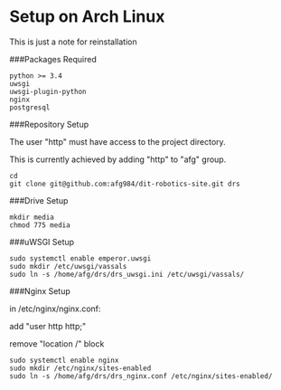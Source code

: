 # Setup on Arch Linux

This is just a note for reinstallation

###Packages Required
```
python >= 3.4
uwsgi
uwsgi-plugin-python
nginx
postgresql
```

###Repository Setup

The user "http" must have access to the project directory.

This is currently achieved by adding "http" to "afg" group.
```
cd
git clone git@github.com:afg984/dit-robotics-site.git drs
```

###Drive Setup
```
mkdir media
chmod 775 media
```

###uWSGI Setup
```
sudo systemctl enable emperor.uwsgi
sudo mkdir /etc/uwsgi/vassals
sudo ln -s /home/afg/drs/drs_uwsgi.ini /etc/uwsgi/vassals/
```

###Nginx Setup

in /etc/nginx/nginx.conf:

add "user http http;"

remove "location /" block
```
sudo systemctl enable nginx
sudo mkdir /etc/nginx/sites-enabled
sudo ln -s /home/afg/drs/drs_nginx.conf /etc/nginx/sites-enabled/
```

